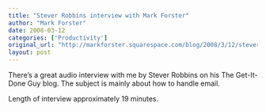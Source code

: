 ```yaml
---
title: "Stever Robbins interview with Mark Forster"
author: "Mark Forster"
date: 2008-03-12
categories: ['Productivity']
original_url: "http://markforster.squarespace.com/blog/2008/3/12/stever-robbins-interview-with-mark-forster.html"
layout: post
---
```


There’s a great audio interview with me by Stever Robbins on his The Get-It-Done Guy blog. The subject is mainly about how to handle email.

Length of interview approximately 19 minutes.

